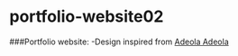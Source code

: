 # portfolio-website02

###Portfolio website:
-Design inspired from [Adeola Adeola](https://www.behance.net/gallery/99586857/adeola-adeoti-portfolio)
